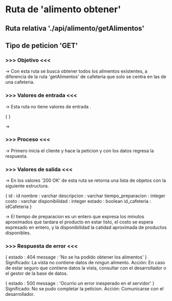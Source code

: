 # Ruta de 'alimento obtener'

## Ruta relativa './api/alimento/getAlimentos'

## Tipo de peticion 'GET'

### >>> Objetivo <<<

-> Con esta ruta se busca obtener todos los alimentos existentes, a diferencia de la ruta 'getAlimentos' de cafeteria que solo se centra en las de una cafeteria.

### >>> Valores de entrada <<<

-> Esta ruta no tiene valores de entrada .

{
}

->

### >>> Proceso <<<

-> Primero inicia el cliente y hace la peticion y con los datos regresa la respuesta.

### >>> Valores de salida <<<

-> En los valores '200 OK' de esta ruta se retorna una lista de objetos con la siguiente estructura.

{
  id : id
  nombre : varchar
  descripcion : varchar
  tiempo_preparacion : integer
  costo : varchar
  disponibilidad : integer
  estado : boolean
  id_cafeteria : idCafeteria
}

-> El tiempo de preparacion es un entero que expresa los minutos aproximados que tardara el producto en estar listo, el costo se espera expresado en entero, y la disponibilidad la catidad aproximada de productos disponibles.

### >>> Respuesta de error <<<

{
estado : 404
message : 'No se ha podido obtener los alimentos'
}
Significado: La vista no contiene datos de ningun alimento.
Acción: En caso de estar seguro que contiene datos la vista, consultar con el desarrollador o el gestor de la base de datos.

{
estado : 500
message : 'Ocurrio un error inesperado en el servidor'
}
Significado: No se pudo completar la peticion.
Acción: Comunicarse con el desarrollador.

